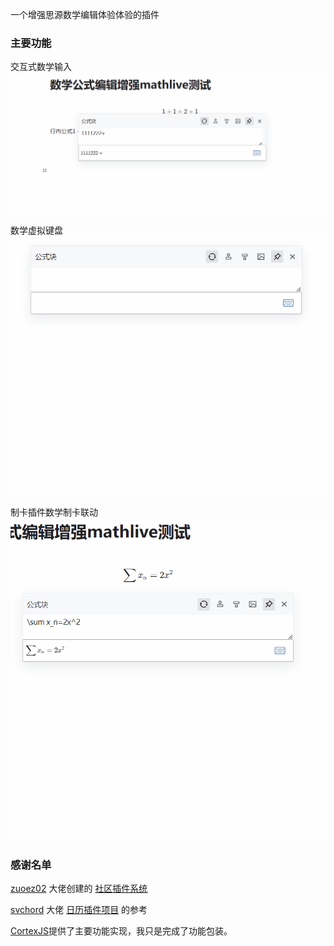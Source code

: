 一个增强思源数学编辑体验体验的插件

### 主要功能
交互式数学输入
![交互式数学输入](img/%E4%BA%A4%E4%BA%92%E5%BC%8F%E6%95%B0%E5%AD%A6%E8%BE%93%E5%85%A5.gif)

数学虚拟键盘
![数学虚拟键盘](img/%E6%95%B0%E5%AD%A6%E8%99%9A%E6%8B%9F%E9%94%AE%E7%9B%98.gif)

制卡插件数学制卡联动
![制卡插件数学制卡联动](img/%E9%97%AA%E5%8D%A1%E6%8F%92%E4%BB%B6%E9%9B%86%E6%88%90.gif)

### 感谢名单
[zuoez02](https://github.com/zuoez02) 大佬创建的 [社区插件系统](https://github.com/zuoez02/siyuan-plugin-system)

[svchord](https://github.com/svchord) 大佬 [日历插件项目](https://github.com/svchord/siyuan-arco-calendar) 的参考

[CortexJS](https://cortexjs.io/mathlive/)提供了主要功能实现，我只是完成了功能包装。